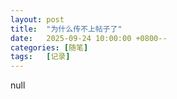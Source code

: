 ```yaml
---
layout: post
title:  "为什么传不上帖子了"
date:   2025-09-24 10:00:00 +0800--
categories: [随笔]
tags:   [记录]
---
```

null

